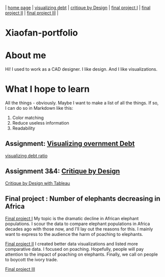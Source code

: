 | [home page](https://xf3z.github.io/Xiaofan-portfolio/) | [visualizing debt](visualizing-government-debt) | [critique by Design](critique-by-design) | [final project I](final-project-part-one) | [final project II](final-project-part-two) | [final project III](final-project-part-three) |

# Xiaofan-portfolio

# About me
Hi! I used to work as a CAD designer. I like design. And I like visualizations. 

# What I hope to learn
All the things - obviously. Maybe I want to make a list of all the things.  If so, I can do so in Markdown like this: 

1. Color matching
2. Reduce useless information
3. Readability

## Assignment: [Visualizing overnment Debt](visualizing-government-debt)
 [visualizing debt ratio](visualizing-government-debt.md)

## Assignment 3&4: [Critique by Design](critique-by-design)
[Critique by Design with Tableau](critique-by-design)

## Final project : Number of elephants decreasing in Africa

[Final project I](final-project-part-one)
My topic is the dramatic decline in African elephant populations. I scour the data to compare elephant populations in Africa decades ago with those now, and I'll lay out the reasons for this. I mainly want to express to the audience the harm of poaching to elephants.

[Final project II](final-project-part-two)
I created better data visualizations and listed more comparative data. I focused on poaching. Hopefully, people will pay attention to the impact of poaching on elephants. Finally, we call on people to boycott the ivory trade.

[Final project III](final-project-part-three)


